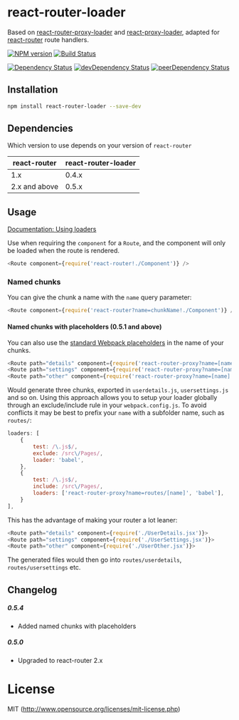 # react-router-loader

Based on [react-router-proxy-loader](https://github.com/odysseyscience/react-router-proxy-loader) and [react-proxy-loader](https://github.com/webpack/react-proxy-loader), adapted for [react-router](https://github.com/rackt/react-router) route handlers.

[![NPM version][npm-badge]][npm] [![Build Status][travis-ci-image]][travis-ci-url]

[![Dependency Status][deps-badge]][deps]
[![devDependency Status][dev-deps-badge]][dev-deps]
[![peerDependency Status][peer-deps-badge]][peer-deps]

[npm-badge]: https://img.shields.io/npm/v/react-router-loader.svg?style=flat-square
[npm]: https://www.npmjs.com/package/react-router-loader

[travis-ci-image]: https://travis-ci.org/luqin/react-router-loader.svg
[travis-ci-url]: https://travis-ci.org/luqin/react-router-loader

[deps-badge]: https://david-dm.org/luqin/react-router-loader.svg
[deps]: https://david-dm.org/luqin/react-router-loader

[dev-deps-badge]: https://david-dm.org/luqin/react-router-loader/dev-status.svg
[dev-deps]: https://david-dm.org/luqin/react-router-loader#info=devDependencies

[peer-deps-badge]: https://david-dm.org/luqin/react-router-loader/peer-status.svg
[peer-deps]: https://david-dm.org/luqin/react-router-loader#info=peerDependencies

## Installation


```sh
npm install react-router-loader --save-dev
```

## Dependencies

Which version to use depends on your version of `react-router`

| react-router     | react-router-loader |
| ---------------- | ------------------------- |
| 1.x | 0.4.x                     |
| 2.x and above | 0.5.x                     |


## Usage

[Documentation: Using loaders](http://webpack.github.io/docs/using-loaders.html)

Use when requiring the `component` for a `Route`, and the component will only be loaded when the route is rendered.

```js
<Route component={require('react-router!./Component')} />
```

### Named chunks

You can give the chunk a name with the `name` query parameter:

```js
<Route component={require('react-router?name=chunkName!./Component')} />
```

#### Named chunks with placeholders (0.5.1 and above)

You can also use the [standard Webpack placeholders](https://github.com/webpack/loader-utils#interpolatename) in the name of your chunks.

```js
<Route path="details" component={require('react-router-proxy?name=[name]!./UserDetails.jsx')}>
<Route path="settings" component={require('react-router-proxy?name=[name]!./UserSettings.jsx')}>
<Route path="other" component={require('react-router-proxy?name=[name]!./UserOther.jsx')}>
```

Would generate three chunks, exported in `userdetails.js`, `usersettings.js` and so on.
Using this approach allows you to setup your loader globally through an exclude/include rule in your `webpack.config.js`.
To avoid conflicts it may be best to prefix your `name` with a subfolder name, such as `routes/`:

```js
loaders: [
    {
        test: /\.js$/,
        exclude: /src\/Pages/,
        loader: 'babel',
    },
    {
        test: /\.js$/,
        include: /src\/Pages/,
        loaders: ['react-router-proxy?name=routes/[name]', 'babel'],
    }
],
```

This has the advantage of making your router a lot leaner:

```js
<Route path="details" component={require('./UserDetails.jsx')}>
<Route path="settings" component={require('./UserSettings.jsx')}>
<Route path="other" component={require('./UserOther.jsx')}>
```

The generated files would then go into `routes/userdetails`, `routes/usersettings` etc.

## Changelog

##### 0.5.4

 - Added named chunks with placeholders

##### 0.5.0

 - Upgraded to react-router 2.x

# License

MIT (http://www.opensource.org/licenses/mit-license.php)
